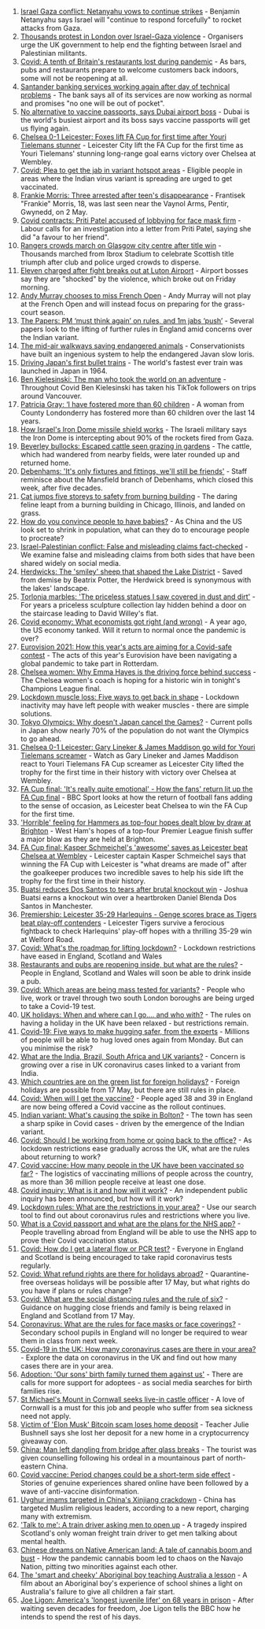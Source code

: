1. [Israel Gaza conflict: Netanyahu vows to continue strikes](https://www.bbc.co.uk/news/world-middle-east-57131272) - Benjamin Netanyahu says Israel will "continue to respond forcefully" to rocket attacks from Gaza.
2. [Thousands protest in London over Israel-Gaza violence](https://www.bbc.co.uk/news/uk-57127628) - Organisers urge the UK government to help end the fighting between Israel and Palestinian militants.
3. [Covid: A tenth of Britain's restaurants lost during pandemic](https://www.bbc.co.uk/news/business-57087070) - As bars, pubs and restaurants prepare to welcome customers back indoors, some will not be reopening at all.
4. [Santander banking services working again after day of technical problems](https://www.bbc.co.uk/news/uk-57131476) - The bank says all of its services are now working as normal and promises "no one will be out of pocket".
5. [No alternative to vaccine passports, says Dubai airport boss](https://www.bbc.co.uk/news/business-57108969) - Dubai is the world's busiest airport and its boss says vaccine passports will get us flying again.
6. [Chelsea 0-1 Leicester: Foxes lift FA Cup for first time after Youri Tielemans stunner](https://www.bbc.co.uk/sport/football/57055571) - Leicester City lift the FA Cup for the first time as Youri Tielemans' stunning long-range goal earns victory over Chelsea at Wembley.
7. [Covid: Plea to get the jab in variant hotspot areas](https://www.bbc.co.uk/news/uk-57126318) - Eligible people in areas where the Indian virus variant is spreading are urged to get vaccinated.
8. [Frankie Morris: Three arrested after teen's disappearance](https://www.bbc.co.uk/news/uk-wales-57126999) - Frantisek "Frankie" Morris, 18, was last seen near the Vaynol Arms, Pentir, Gwynedd, on 2 May.
9. [Covid contracts: Priti Patel accused of lobbying for face mask firm](https://www.bbc.co.uk/news/uk-politics-57129745) - Labour calls for an investigation into a letter from Priti Patel, saying she did "a favour to her friend".
10. [Rangers crowds march on Glasgow city centre after title win](https://www.bbc.co.uk/news/uk-scotland-glasgow-west-57127094) - Thousands marched from Ibrox Stadium to celebrate Scottish title triumph after club and police urged crowds to disperse.
11. [Eleven charged after fight breaks out at Luton Airport](https://www.bbc.co.uk/news/uk-england-beds-bucks-herts-57127034) - Airport bosses say they are "shocked" by the violence, which broke out on Friday morning.
12. [Andy Murray chooses to miss French Open](https://www.bbc.co.uk/sport/tennis/57130124) - Andy Murray will not play at the French Open and will instead focus on preparing for the grass-court season.
13. [The Papers: PM ‘must think again’ on rules, and 1m jabs ‘push’](https://www.bbc.co.uk/news/blogs-the-papers-57131395) - Several papers look to the lifting of further rules in England amid concerns over the Indian variant.
14. [The mid-air walkways saving endangered animals](https://www.bbc.co.uk/news/stories-57105250) - Conservationists have built an ingenious system to help the endangered Javan slow loris.
15. [Driving Japan's first bullet trains](https://www.bbc.co.uk/news/stories-56918684) - The world's fastest ever train was launched in Japan in 1964.
16. [Ben Kielesinski: The man who took the world on an adventure](https://www.bbc.co.uk/news/world-us-canada-57118301) - Throughout Covid Ben Kielesinski has taken his TikTok followers on trips around Vancouver.
17. [Patricia Gray: ‘I have fostered more than 60 children](https://www.bbc.co.uk/news/uk-northern-ireland-56987695) - A woman from County Londonderry has fostered more than 60 children over the last 14 years.
18. [How Israel's Iron Dome missile shield works](https://www.bbc.co.uk/news/world-middle-east-20385306) - The Israeli military says the Iron Dome is intercepting about 90% of the rockets fired from Gaza.
19. [Beverley bullocks: Escaped cattle seen grazing in gardens](https://www.bbc.co.uk/news/uk-england-humber-57126899) - The cattle, which had wandered from nearby fields, were later rounded up and returned home.
20. [Debenhams: 'It's only fixtures and fittings, we'll still be friends'](https://www.bbc.co.uk/news/business-57098746) - Staff reminisce about the Mansfield branch of Debenhams, which closed this week, after five decades.
21. [Cat jumps five storeys to safety from burning building](https://www.bbc.co.uk/news/world-us-canada-57124736) - The daring feline leapt from a burning building in Chicago, Illinois, and landed on grass.
22. [How do you convince people to have babies?](https://www.bbc.co.uk/news/world-57112631) - As China and the US look set to shrink in population, what can they do to encourage people to procreate?
23. [Israel-Palestinian conflict: False and misleading claims fact-checked](https://www.bbc.co.uk/news/57111293) - We examine false and misleading claims from both sides that have been shared widely on social media.
24. [Herdwicks: The 'smiley' sheep that shaped the Lake District](https://www.bbc.co.uk/news/uk-england-cumbria-57015478) - Saved from demise by Beatrix Potter, the Herdwick breed is synonymous with the lakes' landscape.
25. [Torlonia marbles: 'The priceless statues I saw covered in dust and dirt'](https://www.bbc.co.uk/news/stories-57030067) - For years a priceless sculpture collection lay hidden behind a door on the staircase leading to David Willey's flat.
26. [Covid economy: What economists got right (and wrong)](https://www.bbc.co.uk/news/world-us-canada-56938750) - A year ago, the US economy tanked. Will it return to normal once the pandemic is over?
27. [Eurovision 2021: How this year's acts are aiming for a Covid-safe contest](https://www.bbc.co.uk/news/newsbeat-57079037) - The acts of this year's Eurovision have been navigating a global pandemic to take part in Rotterdam.
28. [Chelsea women: Why Emma Hayes is the driving force behind success](https://www.bbc.co.uk/news/newsbeat-57119409) - The Chelsea women's coach is hoping for a historic win in tonight's Champions League final.
29. [Lockdown muscle loss: Five ways to get back in shape](https://www.bbc.co.uk/news/uk-56887390) - Lockdown inactivity may have left people with weaker muscles - there are simple solutions.
30. [Tokyo Olympics: Why doesn't Japan cancel the Games?](https://www.bbc.co.uk/news/world-asia-57097853) - Current polls in Japan show nearly 70% of the population do not want the Olympics to go ahead.
31. [Chelsea 0-1 Leicester: Gary Lineker & James Maddison go wild for Youri Tielemans screamer](https://www.bbc.co.uk/sport/av/football/57131642) - Watch as Gary Lineker and James Maddison react to Youri Tielemans FA Cup screamer as Leicester City lifted the trophy for the first time in their history with victory over Chelsea at Wembley.
32. [FA Cup final: 'It's really quite emotional' - How the fans' return lit up the FA Cup final](https://www.bbc.co.uk/sport/av/football/57131892) - BBC Sport looks at how the return of football fans adding to the sense of occasion, as Leicester beat Chelsea to win the FA Cup for the first time.
33. ['Horrible' feeling for Hammers as top-four hopes dealt blow by draw at Brighton](https://www.bbc.co.uk/sport/football/57034890) - West Ham's hopes of a top-four Premier League finish suffer a major blow as they are held at Brighton.
34. [FA Cup final: Kasper Schmeichel's 'awesome' saves as Leicester beat Chelsea at Wembley](https://www.bbc.co.uk/sport/av/football/57131762) - Leicester captain Kasper Schmeichel says that winning the FA Cup with Leicester is "what dreams are made of" after the goalkeeper produces two incredible saves to help his side lift the trophy for the first time in their history.
35. [Buatsi reduces Dos Santos to tears after brutal knockout win](https://www.bbc.co.uk/sport/boxing/57131165) - Joshua Buatsi earns a knockout win over a heartbroken Daniel Blenda Dos Santos in Manchester.
36. [Premiership: Leicester 35-29 Harlequins - Genge scores brace as Tigers beat play-off contenders](https://www.bbc.co.uk/sport/rugby-union/57088563) - Leicester Tigers survive a ferocious fightback to check Harlequins' play-off hopes with a thrilling 35-29 win at Welford Road.
37. [Covid: What's the roadmap for lifting lockdown?](https://www.bbc.co.uk/news/explainers-52530518) - Lockdown restrictions have eased in England, Scotland and Wales
38. [Restaurants and pubs are reopening inside, but what are the rules?](https://www.bbc.co.uk/news/business-52977388) - People in England, Scotland and Wales will soon be able to drink inside a pub.
39. [Covid: Which areas are being mass tested for variants?](https://www.bbc.co.uk/news/explainers-54872039) - People who live, work or travel through two south London boroughs are being urged to take a Covid-19 test.
40. [UK holidays: When and where can I go.... and who with?](https://www.bbc.co.uk/news/explainers-52646738) - The rules on having a holiday in the UK have been relaxed - but restrictions remain.
41. [Covid-19: Five ways to make hugging safer, from the experts](https://www.bbc.co.uk/news/uk-57083571) - Millions of people will be able to hug loved ones again from Monday. But can you minimise the risk?
42. [What are the India, Brazil, South Africa and UK variants?](https://www.bbc.co.uk/news/health-55659820) - Concern is growing over a rise in UK coronavirus cases linked to a variant from India.
43. [Which countries are on the green list for foreign holidays?](https://www.bbc.co.uk/news/explainers-52544307) - Foreign holidays are possible from 17 May, but there are still rules in place.
44. [Covid: When will I get the vaccine?](https://www.bbc.co.uk/news/health-55045639) - People aged 38 and 39 in England are now being offered a Covid vaccine as the rollout continues.
45. [Indian variant: What's causing the spike in Bolton?](https://www.bbc.co.uk/news/health-57094274) - The town has seen a sharp spike in Covid cases - driven by the emergence of the Indian variant.
46. [Covid: Should I be working from home or going back to the office?](https://www.bbc.co.uk/news/business-52567567) - As lockdown restrictions ease gradually across the UK, what are the rules about returning to work?
47. [Covid vaccine: How many people in the UK have been vaccinated so far?](https://www.bbc.co.uk/news/health-55274833) - The logistics of vaccinating millions of people across the country, as more than 36 million people receive at least one dose.
48. [Covid inquiry: What is it and how will it work?](https://www.bbc.co.uk/news/explainers-57085964) - An independent public inquiry has been announced, but how will it work?
49. [Lockdown rules: What are the restrictions in your area?](https://www.bbc.co.uk/news/uk-54373904) - Use our search tool to find out about coronavirus rules and restrictions where you live.
50. [What is a Covid passport and what are the plans for the NHS app?](https://www.bbc.co.uk/news/explainers-55718553) - People travelling abroad from England will be able to use the NHS app to prove their Covid vaccination status.
51. [Covid: How do I get a lateral flow or PCR test?](https://www.bbc.co.uk/news/health-51943612) - Everyone in England and Scotland is being encouraged to take rapid coronavirus tests regularly.
52. [Covid: What refund rights are there for holidays abroad?](https://www.bbc.co.uk/news/business-51615412) - Quarantine-free overseas holidays will be possible after 17 May, but what rights do you have if plans or rules change?
53. [Covid: What are the social distancing rules and the rule of six?](https://www.bbc.co.uk/news/uk-51506729) - Guidance on hugging close friends and family is being relaxed in England and Scotland from 17 May.
54. [Coronavirus: What are the rules for face masks or face coverings?](https://www.bbc.co.uk/news/health-51205344) - Secondary school pupils in England will no longer be required to wear them in class from next week.
55. [Covid-19 in the UK: How many coronavirus cases are there in your area?](https://www.bbc.co.uk/news/uk-51768274) - Explore the data on coronavirus in the UK and find out how many cases there are in your area.
56. [Adoption: 'Our sons' birth family turned them against us'](https://www.bbc.co.uk/news/uk-57084243) - There are calls for more support for adoptees - as social media searches for birth families rise.
57. [St Michael's Mount in Cornwall seeks live-in castle officer](https://www.bbc.co.uk/news/uk-england-cornwall-57076163) - A love of Cornwall is a must for this job and people who suffer from sea sickness need not apply.
58. [Victim of 'Elon Musk' Bitcoin scam loses home deposit](https://www.bbc.co.uk/news/uk-england-sussex-57102038) - Teacher Julie Bushnell says she lost her deposit for a new home in a cryptocurrency giveaway con.
59. [China: Man left dangling from bridge after glass breaks](https://www.bbc.co.uk/news/world-asia-china-57058247) - The tourist was given counselling following his ordeal in a mountainous part of north-eastern China.
60. [Covid vaccine: Period changes could be a short-term side effect](https://www.bbc.co.uk/news/health-56901353) - Stories of genuine experiences shared online have been followed by a wave of anti-vaccine disinformation.
61. [Uyghur imams targeted in China's Xinjiang crackdown](https://www.bbc.co.uk/news/world-asia-china-56986057) - China has targeted Muslim religious leaders, according to a new report, charging many with extremism.
62. ['Talk to me': A train driver asking men to open up](https://www.bbc.co.uk/news/stories-57060971) - A tragedy inspired Scotland's only woman freight train driver to get men talking about mental health.
63. [Chinese dreams on Native American land: A tale of cannabis boom and bust](https://www.bbc.co.uk/news/world-us-canada-56835897) - How the pandemic cannabis boom led to chaos on the Navajo Nation, pitting two minorities against each other.
64. [The 'smart and cheeky' Aboriginal boy teaching Australia a lesson](https://www.bbc.co.uk/news/stories-56544429) - A film about an Aboriginal boy's experience of school shines a light on Australia's failure to give all children a fair start.
65. [Joe Ligon: America's 'longest juvenile lifer' on 68 years in prison](https://www.bbc.co.uk/news/world-us-canada-57022924) - After waiting seven decades for freedom, Joe Ligon tells the BBC how he intends to spend the rest of his days.
